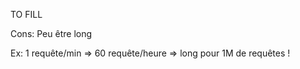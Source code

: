 TO FILL

Cons:
  Peu être long

  Ex: 1 requête/min => 60 requête/heure => long pour 1M de requêtes !
